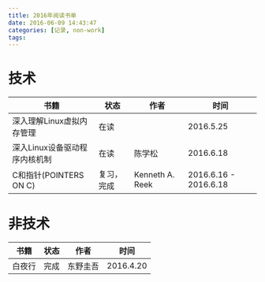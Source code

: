 ```yaml
---
title: 2016年阅读书单
date: 2016-06-09 14:43:47
categories: [记录, non-work]
tags:
---
```


# 技术
书籍 | 状态 | 作者 | 时间
------------ | ------------- | ------------- | -------------
深入理解Linux虚拟内存管理 | 在读 | | 2016.5.25
深入Linux设备驱动程序内核机制 | 在读 | 陈学松 | 2016.6.18
C和指针(POINTERS ON C) | 复习，完成 | Kenneth A. Reek | 2016.6.16 - 2016.6.18

# 非技术
书籍 | 状态 | 作者 | 时间
------------ | ------------- | ------------- | -------------
白夜行 | 完成 | 东野圭吾 | 2016.4.20
